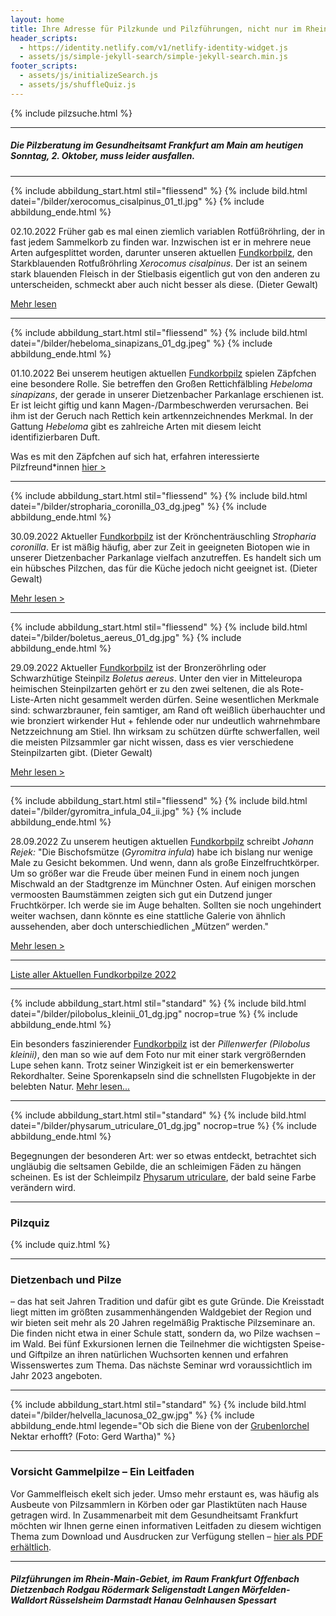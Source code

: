 ```yaml
---
layout: home
title: Ihre Adresse für Pilzkunde und Pilzführungen, nicht nur im Rhein-Main-Gebiet
header_scripts:
  - https://identity.netlify.com/v1/netlify-identity-widget.js
  - assets/js/simple-jekyll-search/simple-jekyll-search.min.js
footer_scripts:
  - assets/js/initializeSearch.js
  - assets/js/shuffleQuiz.js
---
```

{% include pilzsuche.html %}

- - -

##### Die Pilzberatung im Gesundheitsamt Frankfurt am Main am heutigen Sonntag, 2. Oktober, muss leider ausfallen.

- - -

{% include abbildung_start.html stil="fliessend" %}
{% include bild.html datei="/bilder/xerocomus_cisalpinus_01_tl.jpg" %}
{% include abbildung_ende.html %}

02.10.2022 Früher gab es mal einen ziemlich variablen Rotfüßröhrling, der in fast jedem Sammelkorb zu finden war. Inzwischen ist er in mehrere neue Arten aufgesplittet worden, darunter unseren aktuellen [Fundkorbpilz](AA "Glossar-"), den Starkblauenden Rotfußröhrling *Xerocomus cisalpinus*. Der ist an seinem stark blauenden Fleisch in der Stielbasis eigentlich gut von den anderen zu unterscheiden, schmeckt aber auch nicht besser als diese. (Dieter Gewalt)

[Mehr lesen](/pilze/xerocomus-cisalpinus-starkblauender-rotfußröhrling) 

 <div style="clear:  both"></div>

- - -

{% include abbildung_start.html stil="fliessend" %}
{% include bild.html datei="/bilder/hebeloma_sinapizans_01_dg.jpeg" %}
{% include abbildung_ende.html %}

01.10.2022 Bei unserem heutigen aktuellen [Fundkorbpilz](AA "Glossar-") spielen Zäpfchen eine besondere Rolle. Sie betreffen den Großen Rettichfälbling *Hebeloma sinapizans*, der gerade in unserer Dietzenbacher Parkanlage erschienen ist. Er ist leicht giftig und kann Magen-/Darmbeschwerden verursachen. Bei ihm ist der Geruch nach Rettich kein artkennzeichnendes Merkmal. In der Gattung *Hebeloma* gibt es zahlreiche Arten mit diesem leicht identifizierbaren Duft. 

Was es mit den Zäpfchen auf sich hat, erfahren interessierte Pilzfreund*innen [hier >](/pilze/hebeloma-sinapizans-großer-rettichfälbling)

<div style="clear:  both"></div>

- - -

{% include abbildung_start.html stil="fliessend" %}
{% include bild.html datei="/bilder/stropharia_coronilla_03_dg.jpeg" %}
{% include abbildung_ende.html %}

30.09.2022 Aktueller [Fundkorbpilz](AA "Glossar-") ist der Krönchenträuschling *Stropharia coronilla*. Er ist mäßig häufig, aber zur Zeit in geeigneten Biotopen wie in unserer Dietzenbacher Parkanlage vielfach anzutreffen. Es handelt sich um ein hübsches Pilzchen, das für die Küche jedoch nicht geeignet ist. (Dieter Gewalt)

[Mehr lesen >](/pilze/stropharia-coronilla-krönchen-träuschling)

<div style="clear:  both"></div>

- - -

{% include abbildung_start.html stil="fliessend" %}
{% include bild.html datei="/bilder/boletus_aereus_01_dg.jpg" %}
{% include abbildung_ende.html %}

29.09.2022 Aktueller [Fundkorbpilz](AA "Glossar-") ist der Bronzeröhrling oder Schwarzhütige Steinpilz *Boletus aereus*. Unter den vier in Mitteleuropa heimischen Steinpilzarten gehört er zu den zwei seltenen, die als Rote-Liste-Arten nicht gesammelt werden dürfen. Seine wesentlichen Merkmale sind: schwarzbrauner, fein samtiger, am Rand oft weißlich überhauchter und wie bronziert wirkender Hut + fehlende oder nur undeutlich wahrnehmbare Netzzeichnung am Stiel. Ihn wirksam zu schützen dürfte schwerfallen, weil die meisten Pilzsammler gar nicht wissen, dass es vier verschiedene Steinpilzarten gibt. (Dieter Gewalt)

[Mehr lesen >](/pilze/boletus-aereus-bronzeröhrling-schwarzhütiger-steinpilz)

<div style="clear:  both"></div>

- - -

{% include abbildung_start.html stil="fliessend" %}
{% include bild.html datei="/bilder/gyromitra_infula_04_ii.jpg" %}
{% include abbildung_ende.html %}

28.09.2022 Zu unserem heutigen aktuellen [Fundkorbpilz](AA "Glossar-") schreibt *Johann Rejek:* "Die Bischofsmütze (*Gyromitra infula*) habe ich bislang nur wenige Male zu Gesicht bekommen. Und wenn, dann als große Einzelfruchtkörper. Um so größer war die Freude über meinen Fund in einem noch jungen Mischwald an der Stadtgrenze im Münchner Osten. Auf einigen morschen vermoosten Baumstämmen zeigten sich gut ein Dutzend junger Fruchtkörper. Ich werde sie im Auge behalten. Sollten sie noch ungehindert weiter wachsen, dann könnte es eine stattliche Galerie von ähnlich aussehenden, aber doch unterschiedlichen „Mützen“ werden."

[Mehr lesen >](/pilze/gyromitra-infula-bischofsmütze)

<div style="clear:  both"></div>

- - -

[Liste aller Aktuellen Fundkorbpilze 2022](/artikel/liste-aller-aktuellen-fundkorbpilze-2022.html)

- - -

{% include abbildung_start.html stil="standard" %}
{% include bild.html datei="/bilder/pilobolus_kleinii_01_dg.jpg" nocrop=true %}
{% include abbildung_ende.html %}

Ein besonders faszinierender [Fundkorbpilz](AA "Glossar-") ist der *Pillenwerfer (Pilobolus kleinii)*, den man so wie auf dem Foto nur mit einer stark vergrößernden Lupe sehen kann. Trotz seiner Winzigkeit ist er ein bemerkenswerter Rekordhalter. Seine Sporenkapseln sind die schnellsten Flugobjekte in der belebten Natur. [Mehr lesen...](/pilze/pilobolus-kleinii-pillenwerfer)

- - -

{% include abbildung_start.html stil="standard" %}
{% include bild.html datei="/bilder/physarum_utriculare_01_dg.jpg" nocrop=true %}
{% include abbildung_ende.html %}

Begegnungen der besonderen Art: wer so etwas entdeckt, betrachtet sich ungläubig die seltsamen Gebilde, die an schleimigen Fäden zu hängen scheinen. Es ist der Schleimpilz [Physarum utriculare](/pilze/physarum-utriculare-fadenfruchtschleimpilz), der bald seine Farbe verändern wird.

- - -

### Pilzquiz

{% include quiz.html %}

- - -

### Dietzenbach und Pilze

– das hat seit Jahren Tradition und dafür gibt es gute Gründe. Die Kreisstadt liegt mitten im größten zusammenhängenden Waldgebiet der Region und wir bieten seit mehr als 20 Jahren regelmäßig Praktische Pilzseminare an. Die finden nicht etwa in einer Schule statt, sondern da, wo Pilze wachsen – im Wald. Bei fünf Exkursionen lernen die Teilnehmer die wichtigsten Speise- und Giftpilze an ihren natürlichen Wuchsorten kennen und erfahren Wissenswertes zum Thema. Das nächste Seminar wrd voraussichtlich im Jahr 2023 angeboten.  

- - -

{% include abbildung_start.html stil="standard" %}
{% include bild.html datei="/bilder/helvella_lacunosa_02_gw.jpg" %}
{% include abbildung_ende.html legende="Ob sich die Biene von der <a href='/pilze/helvella-lacunosa-grubenlorchel'>Grubenlorchel</a> Nektar erhofft?  (Foto: Gerd Wartha)" %}

- - -

### Vorsicht Gammelpilze – Ein Leitfaden

Vor Gammelfleisch ekelt sich jeder. Umso mehr erstaunt es, was häufig als Ausbeute von Pilzsammlern in Körben oder gar Plastiktüten nach Hause getragen wird. In Zusammenarbeit mit dem Gesundheitsamt Frankfurt möchten wir Ihnen gerne einen informativen Leitfaden zu diesem wichtigen Thema zum Download und Ausdrucken zur Verfügung stellen – [hier als PDF erhältlich](/assets/docs/Fundkorb.de-Gammelpilze.pdf).

- - -

##### Pilzführungen im Rhein-Main-Gebiet, im Raum Frankfurt Offenbach Dietzenbach Rodgau Rödermark Seligenstadt Langen Mörfelden-Walldort Rüsselsheim Darmstadt Hanau Gelnhausen Spessart